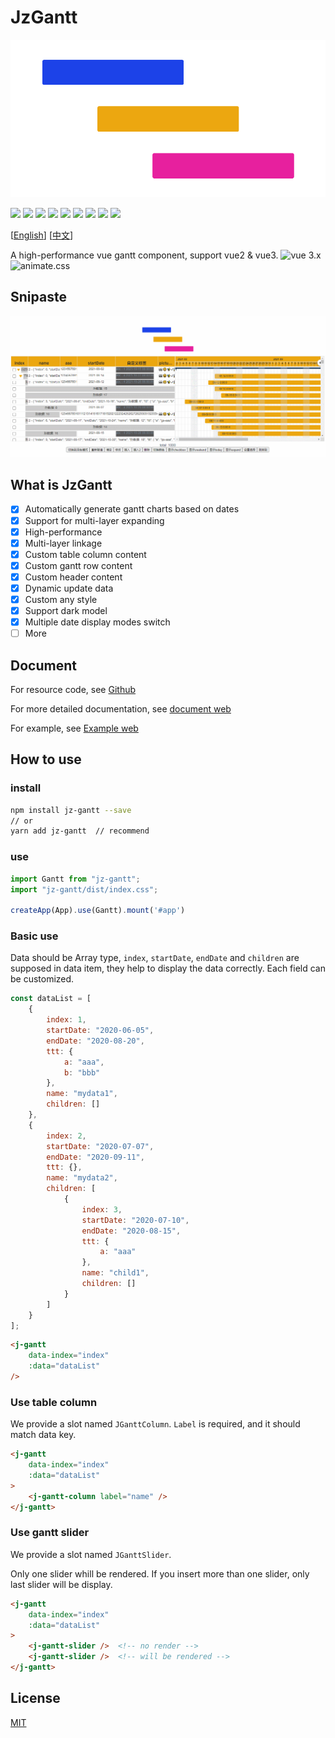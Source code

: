 # JzGantt

![](./src/assets/logo.png)

![](https://shields.io/github/v/release/jeremyjone/jz-gantt?display_name=tag) ![](https://shields.io/github/v/release/jeremyjone/jz-gantt?display_name=tag&include_prereleases&label=lastest) ![](https://img.shields.io/npm/v/jz-gantt.svg) ![](https://badgen.net/npm/dt/jz-gantt) ![](https://img.shields.io/npm/l/jz-gantt.svg) ![](https://shields.io/github/workflow/status/jeremyjone/jz-gantt/%E5%8F%91%E5%B8%83%20Release%20%E5%8C%85) ![](https://shields.io/github/workflow/status/jeremyjone/jz-gantt/%E9%83%A8%E7%BD%B2%E6%96%87%E6%A1%A3%E5%92%8C%20Demo?label=gh-pages) ![](https://img.shields.io/github/stars/jeremyjone/jz-gantt.svg?style=social) ![](https://shields.io/github/forks/jeremyjone/jz-gantt?label=Fork&style=social)

[[English](./README.md)] [[中文](./README_cn.md)]

A high-performance vue gantt component, support vue2 & vue3.
![vue 3.x](https://img.shields.io/badge/vue-3.x-43B984) ![animate.css](https://img.shields.io/badge/animate.css-4.x-9E84E2)

## Snipaste

![Snipaste](./public/screenshots/gantt.gif)

## What is JzGantt

- [x] Automatically generate gantt charts based on dates
- [x] Support for multi-layer expanding
- [x] High-performance
- [x] Multi-layer linkage
- [x] Custom table column content
- [x] Custom gantt row content
- [x] Custom header content
- [x] Dynamic update data
- [x] Custom any style
- [x] Support dark model
- [x] Multiple date display modes switch
- [ ] More

## Document

For resource code, see [Github](http://github.com/jeremyjone/jz-gantt)

For more detailed documentation, see [document web](https://docs.xiaopangying.com/gantt/)

For example, see [Example web](https://docs.xiaopangying.com/gantt-demo/)

## How to use

### install

```bash
npm install jz-gantt --save
// or
yarn add jz-gantt  // recommend
```

### use

```js
import Gantt from "jz-gantt";
import "jz-gantt/dist/index.css";

createApp(App).use(Gantt).mount('#app')
```

### Basic use

Data should be Array type, `index`, `startDate`, `endDate` and `children` are supposed in data item, they help to display the data correctly. Each field can be customized.

```js
const dataList = [
    {
        index: 1,
        startDate: "2020-06-05",
        endDate: "2020-08-20",
        ttt: {
            a: "aaa",
            b: "bbb"
        },
        name: "mydata1",
        children: []
    },
    {
        index: 2,
        startDate: "2020-07-07",
        endDate: "2020-09-11",
        ttt: {},
        name: "mydata2",
        children: [
            {
                index: 3,
                startDate: "2020-07-10",
                endDate: "2020-08-15",
                ttt: {
                    a: "aaa"
                },
                name: "child1",
                children: []
            }
        ]
    }
];
```

```html
<j-gantt
    data-index="index"
    :data="dataList"
/>
```

### Use table column

We provide a slot named `JGanttColumn`. `Label` is required, and it should match data key.

```html
<j-gantt
    data-index="index"
    :data="dataList"
>
    <j-gantt-column label="name" />
</j-gantt>
```

### Use gantt slider

We provide a slot named `JGanttSlider`.

Only one slider whill be rendered. If you insert more than one slider, only last slider will be display.

```html
<j-gantt
    data-index="index"
    :data="dataList"
>
    <j-gantt-slider />  <!-- no render -->
    <j-gantt-slider />  <!-- will be rendered -->
</j-gantt>
```

## License

[MIT](./LICENSE)
